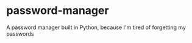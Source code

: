 # password-manager
A password manager built in Python, because I'm tired of forgetting my passwords
